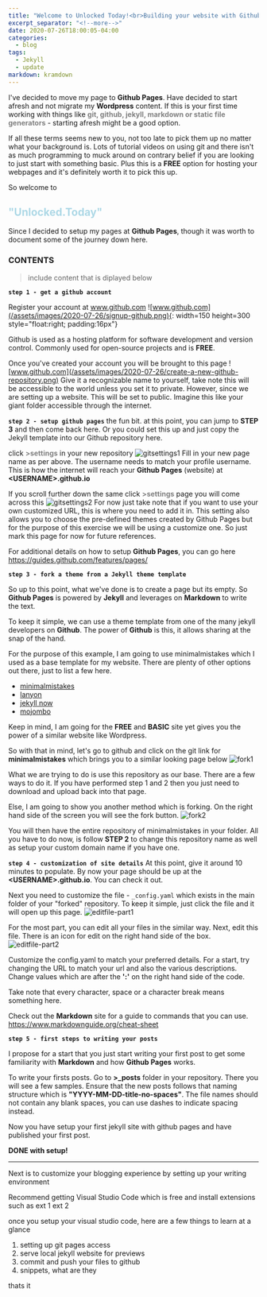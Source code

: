 ```yaml
---
title: "Welcome to Unlocked Today!<br>Building your website with Github Pages"
excerpt_separator: "<!--more-->"
date: 2020-07-26T18:00:05-04:00
categories:
  - blog
tags:
  - Jekyll
  - update
markdown: kramdown
---
```


I've decided to move my page to **Github Pages**. Have decided to start afresh and not migrate my **Wordpress** content. If this is your first time working with things like <span style="color:grey">**git, github, jekyll, markdown or static file generators**</span> - starting afresh might be a good option.

If all these terms seems new to you, not too late to pick them up no matter what your background is. Lots of tutorial videos on using git and there isn't as much programming to muck around on contrary belief if you are looking to just start with something basic. Plus this is a **FREE** option for hosting your webpages and it's definitely worth it to pick this up.

So welcome to
## **<span style="color:lightblue">"Unlocked.Today"</span>**

Since I decided to setup my pages at **Github Pages**, though it was worth to document some of the journey down here.

### **CONTENTS**

>include content that is diplayed below

**`step 1 - get a github account`**

Register your account at
  www.github.com
![www.github.com](/assets/images/2020-07-26/signup-github.png){: width=150 height=300 style="float:right; padding:16px"}

Github is used as a hosting platform for software development and version control. Commonly used for open-source projects and is **FREE**.

Once you've created your account you will be brought to this page
![www.github.com](/assets/images/2020-07-26/create-a-new-github-repository.png)
Give it a recognizable name to yourself, take note this will be accessible to the world unless you set it to private. However, since we are setting up a website. This will be set to public. Imagine this like your giant folder accessible through the internet.

**`step 2 - setup github pages`**
the fun bit. at this point, you can jump to **STEP 3** and then come back here. Or you could set this up and just copy the Jekyll template into our Github repository here.

click <span style="color:grey">**>settings**</span> in your new repository
![gitsettings1](/assets/images/2020-07-26/github-pages-part1.png)
Fill in your new page name as per above. The username needs to match your profile username. This is how the internet will reach your **Github Pages** (website) at **\<USERNAME\>.github.io**

If you scroll further down the same click <span style="color:grey">**>settings**</span> page you will come across this
![gitsettings2](/assets/images/2020-07-26/github-pages-part2.png)
For now just take note that if you want to use your own customized URL, this is where you need to add it in. This setting also allows you to choose the pre-defined themes created by Github Pages but for the purpose of this exercise we will be using a customize one. So just mark this page for now for future references.

For additional details on how to setup **Github Pages**, you can go here
https://guides.github.com/features/pages/

**`step 3 - fork a theme from a Jekyll theme template`**

So up to this point, what we've done is to create a page but its empty.
So **Github Pages** is powered by **Jekyll** and leverages on **Markdown** to write the text.

To keep it simple, we can use a theme template from one of the many jekyll developers on **Github**. The power of **Github** is this, it allows sharing at the snap of the hand.

For the purpose of this example, I am going to use minimalmistakes which I used as a base template for my website. There are plenty of other options out there, just to list a few here.

- [minimalmistakes](https://github.com/mmistakes)
- [lanyon](https://github.com/poole/lanyon)
- [jekyll now](https://github.com/barryclark/jekyll-now)
- [mojombo](https://github.com/mojombo/mojombo.github.io)

Keep in mind, I am going for the **FREE** and **BASIC** site yet gives you the power of a similar website like Wordpress.

So with that in mind, let's go to github and click on the git link for **minimalmistakes** which brings you to a similar looking page below
![fork1](/assets/images/2020-07-26/fork-part2.png)

What we are trying to do is use this repository as our base. There are a few ways to do it. If you have performed step 1 and 2 then you just need to download and upload back into that page.

Else, I am going to show you another method which is forking.
On the right hand side of the screen you will see the fork button.
![fork2](/assets/images/2020-07-26/fork-part1.png)

You will then have the entire repository of minimalmistakes in your folder.
All you have to do now, is follow **STEP 2** to change this repository name as well as setup your custom domain name if you have one.

**`step 4 - customization of site details`**
At this point, give it around 10 minutes to populate. By now your page should be up at the **\<USERNAME\>.github.io**. You can check it out.

Next you need to customize the file - `_config.yaml` which exists in the main folder of your "forked" repository. To keep it simple, just click the file and it will open up this page.
![editfile-part1](/assets/images/2020-07-26/config-yml-part1.png)

For the most part, you can edit all your files in the similar way.
Next, edit this file. There is an icon for edit on the right hand side of the box.
![editfile-part2](/assets/images/2020-07-26/config-yml-part2.png)

Customize the config.yaml to match your preferred details. For a start, try changing the URL to match your url and also the various descriptions. Change values which are after the **':'** on the right hand side of the code.

Take note that every character, space or a character break means something here.

Check out the **Markdown** site for a guide to commands that you can use.
https://www.markdownguide.org/cheat-sheet

**`step 5 - first steps to writing your posts`**

I propose for a start that you just start writing your first post to get some familiarity with **Markdown** and how **Github Pages** works.

To write your firsts posts. Go to **>_posts** folder in your repository.
There you will see a few samples. Ensure that the new posts follows that naming structure which is **"YYYY-MM-DD-title-no-spaces"**. The file names should not contain any blank spaces, you can use dashes to indicate spacing instead.

Now you have setup your first jekyll site with github pages and have published your first post.

**DONE with setup!**

---
Next is to customize your blogging experience by setting up your writing environment

Recommend getting Visual Studio Code which is free and install extensions such as
ext 1
ext 2

once you setup your visual studio code, here are a few things to learn at a glance

1. setting up git pages access
2. serve local jekyll website for previews
3. commit and push your files to github
4. snippets, what are they

thats it
